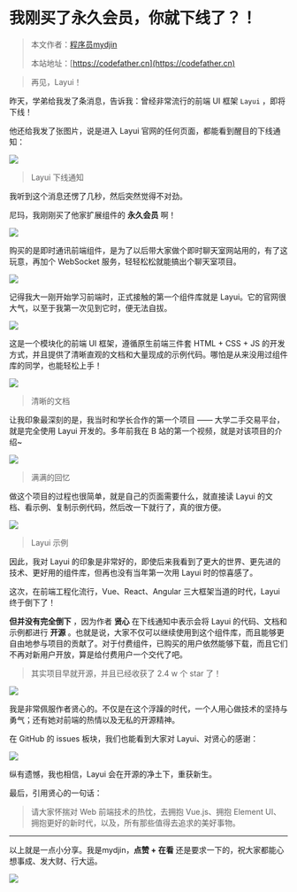 # 我刚买了永久会员，你就下线了？！

> 本文作者：[程序员mydjin](https://yuyuanweb.feishu.cn/wiki/Abldw5WkjidySxkKxU2cQdAtnah)
>
> 本站地址：[https://codefather.cn](https://codefather.cn)

> 再见，Layui！

昨天，学弟给我发了条消息，告诉我：曾经非常流行的前端 UI 框架 `Layui` ，即将下线！

他还给我发了张图片，说是进入 Layui 官网的任何页面，都能看到醒目的下线通知：

![](https://pic.yupi.icu/5563/202311091219462.png)

> Layui 下线通知

我听到这个消息还愣了几秒，然后突然觉得不对劲。

尼玛，我刚刚买了他家扩展组件的 **永久会员** 啊！

![](https://pic.yupi.icu/5563/202311091219396.png)

购买的是即时通讯前端组件，是为了以后带大家做个即时聊天室网站用的，有了这玩意，再加个 WebSocket 服务，轻轻松松就能搞出个聊天室项目。

![](https://pic.yupi.icu/5563/202311091219407.png)

记得我大一刚开始学习前端时，正式接触的第一个组件库就是 Layui。它的官网很大气，以至于我第一次见到它时，便无法自拔。

![](https://pic.yupi.icu/5563/202311091219472.png)

这是一个模块化的前端 UI 框架，遵循原生前端三件套 HTML + CSS + JS 的开发方式，并且提供了清晰直观的文档和大量现成的示例代码。哪怕是从来没用过组件库的同学，也能轻松上手！

![](https://pic.yupi.icu/5563/202311091219457.png)

> 清晰的文档

让我印象最深刻的是，我当时和学长合作的第一个项目 —— 大学二手交易平台，就是完全使用 Layui 开发的。多年前我在 B 站的第一个视频，就是对该项目的介绍~

![](https://pic.yupi.icu/5563/202311091219530.png)

> 满满的回忆

做这个项目的过程也很简单，就是自己的页面需要什么，就直接读 Layui 的文档、看示例、复制示例代码，然后改一下就行了，真的很方便。

![](https://pic.yupi.icu/5563/202311091219956.png)

> Layui 示例

因此，我对 Layui 的印象是非常好的，即使后来我看到了更大的世界、更先进的技术、更好用的组件库，但再也没有当年第一次用 Layui 时的惊喜感了。

这次，在前端工程化流行，Vue、React、Angular 三大框架当道的时代，Layui 终于倒下了！

**但并没有完全倒下** ，因为作者 **贤心** 在下线通知中表示会将 Layui 的代码、文档和示例都进行 **开源** 。也就是说，大家不仅可以继续使用到这个组件库，而且能够更自由地参与项目的贡献了。对于付费组件，已购买的用户依然能够下载，而且它们不再对新用户开放，算是给付费用户一个交代了吧。

> 其实项目早就开源，并且已经收获了 2.4 w 个 star 了！

![](https://pic.yupi.icu/5563/202311091219951.png)

我是非常佩服作者贤心的。不仅是在这个浮躁的时代，一个人用心做技术的坚持与勇气；还有她对前端的热情以及无私的开源精神。

在 GitHub 的 issues 板块，我们也能看到大家对 Layui、对贤心的感谢：

![](https://pic.yupi.icu/5563/202311091219969.png)

纵有遗憾，我也相信，Layui 会在开源的净土下，重获新生。

最后，引用贤心的一句话：

> 请大家怀揣对 Web 前端技术的热忱，去拥抱 Vue.js、拥抱 Element UI、拥抱更好的新时代，以及，所有那些值得去追求的美好事物。





------


以上就是一点小分享。我是mydjin，**点赞 + 在看** 还是要求一下的，祝大家都能心想事成、发大财、行大运。

![](https://pic.yupi.icu/5563/202311091219987.png)